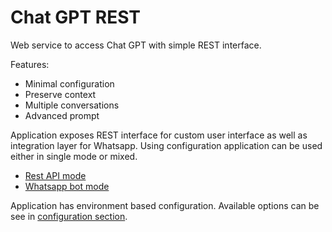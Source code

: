 Chat GPT REST
===

Web service to access Chat GPT with simple REST interface.

Features:

- Minimal configuration
- Preserve context
- Multiple conversations
- Advanced prompt

Application exposes REST interface for custom user interface as well as integration layer for Whatsapp. 
Using configuration application can be used either in single mode or mixed.

* [Rest API mode](doc/api.md)
* [Whatsapp bot mode](doc/whatsapp.md)

Application has environment based configuration. Available options can be see in [configuration section](doc/configuration.md).